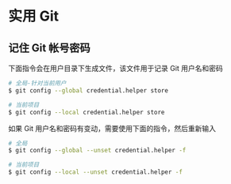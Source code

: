 # 实用 Git

## 记住 Git 帐号密码

下面指令会在用户目录下生成文件，该文件用于记录 Git 用户名和密码

```bash
# 全局-针对当前用户
$ git config --global credential.helper store

# 当前项目
$ git config --local credential.helper store
```

如果 Git 用户名和密码有变动，需要使用下面的指令，然后重新输入

```bash
# 全局
$ git config --global --unset credential.helper -f

# 当前项目
$ git config --local --unset credential.helper -f
```
